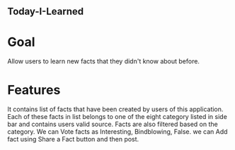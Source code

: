 ## Today-I-Learned

# Goal

Allow users to learn new facts that they didn't know about before.

# Features

It contains list of facts that have been created by users of this application.
Each of these facts in list belongs to one of the eight category listed in side bar and contains users valid source.
Facts are also filtered based on the category.
We can Vote facts as Interesting, Bindblowing, False.
we can Add fact using Share a Fact button and then post.

